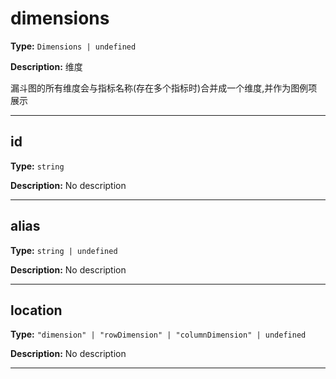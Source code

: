 # dimensions

**Type:** `Dimensions | undefined`

**Description:**
维度
  
  漏斗图的所有维度会与指标名称(存在多个指标时)合并成一个维度,并作为图例项展示

---


## id

**Type:** `string`

**Description:**
No description

---

## alias

**Type:** `string | undefined`

**Description:**
No description

---

## location

**Type:** `"dimension" | "rowDimension" | "columnDimension" | undefined`

**Description:**
No description

---

